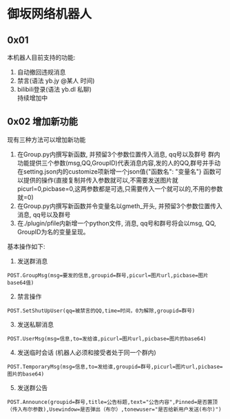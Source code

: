 # 御坂网络机器人  
## 0x01  
本机器人目前支持的功能:  
1. 自动撤回违规消息  
2. 禁言(语法 yb.jy @某人 时间)
3. bilibili登录(语法 yb.dl 私聊)  
持续增加中
## 0x02 增加新功能  
现有三种方法可以增加新功能
1. 在Group.py内撰写新函数, 并预留3个参数位置传入消息, qq号以及群号
群内功能提供三个参数(msg,QQ,GroupID)代表消息内容,发的人的QQ,群号并手动在setting.json内的customize项新增一个json值{"函数名": "变量名"}
函数可以提供的操作(直接复制并传入参数就可以,不需要发送图片就picurl=0,picbase=0,这两参数都是可选,只需要传入一个就可以的,不用的参数就=0) 
2. 在Group.py内撰写新函数并令变量名以gmeth_开头, 并预留3个参数位置传入消息, qq号以及群号
3. 在./plugin/pfile内新增一个python文件, 消息, qq号和群号将会以msg, QQ, GroupID为名的变量呈现。

基本操作如下:
1. 发送群消息
```
POST.GroupMsg(msg=要发的信息,groupid=群号,picurl=图片url,picbase=图片base64值)
```
2. 禁言操作
```
POST.SetShutUpUser(qq=被禁言的QQ,time=时间，0为解除,groupid=群号)
```
3. 发送私聊消息
```
POST.UserMsg(msg=信息,to=发给谁,picurl=图片url,picbase=图片的base64)
```
4. 发送临时会话 (机器人必须和接受者处于同一个群内)
```
POST.TemporaryMsg(msg=信息,to=发给谁,groupid=群号,picurl=图片url,picbase=图片的base64)
```
5. 发送群公告
```
POST.Announce(groupid=群号,title=公告标题,text="公告内容",Pinned=是否置顶（传入布尔参数),Usewindow=是否弹出（布尔）,tonewuser="是否给新用户发送(布尔)")
```
